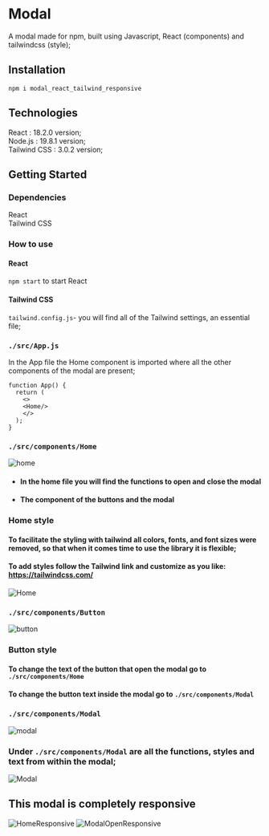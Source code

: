 # Modal
A modal made for npm, built using Javascript, React (components) and tailwindcss (style);
## Installation
```npm i modal_react_tailwind_responsive```

## Technologies
React : 18.2.0 version; <br/> 
Node.js : 19.8.1 version; <br/> 
Tailwind CSS : 3.0.2 version; <br/> 

## Getting Started
### Dependencies
React  <br/> 
Tailwind CSS <br/> 

### How to use

 #### React
``` npm start ```
to start React

####  Tailwind CSS
```tailwind.config.js```- you will find all of the Tailwind settings, an essential file;

### ```./src/App.js``` <br/>
In the App file the Home component is imported where all the other components of the modal are present; <br/>

```
function App() {
  return (
    <>
    <Home/>
    </>
  );
}
```

### ```./src/components/Home```
![home](https://user-images.githubusercontent.com/112898782/227606467-92217b0f-11a6-421c-8280-4e6928df7dd9.png)

- #### In the home file you will find the functions to open and close the modal <br/>
- #### The component of the buttons and the modal

### Home style
 #### To facilitate the styling with tailwind all colors, fonts, and font sizes were removed, so that when it comes time to use the library it is flexible;
 #### To add styles follow the Tailwind link and customize as you like: https://tailwindcss.com/

![Home](https://user-images.githubusercontent.com/112898782/227607907-8305f65d-c8e5-4e96-afd7-0acdbdd034c8.png)

### ```./src/components/Button```
![button](https://user-images.githubusercontent.com/112898782/227606834-6270bba6-9803-4b17-a16b-cd038db441d8.png)
### Button style
#### To change the text of the button that open the modal go to ```./src/components/Home```
#### To change the button text inside the modal go to ```./src/components/Modal```
####

### ```./src/components/Modal```
![modal](https://user-images.githubusercontent.com/112898782/227607222-b3d8b8d4-d897-4109-9332-bf79b67daa5b.png)
### Under ```./src/components/Modal``` are all the functions, styles and text from within the modal;
![Modal](https://user-images.githubusercontent.com/112898782/227611621-e9bbcf23-3e96-4301-a8a0-b5e6464d59a1.png)

## This modal is completely responsive
![HomeResponsive](https://user-images.githubusercontent.com/112898782/227614058-3b42bf1b-a0b7-4d2b-b74b-c40365c7a680.png)
![ModalOpenResponsive](https://user-images.githubusercontent.com/112898782/227614121-5e1217a0-2d60-4563-ae84-81c3041cd7e0.png)



